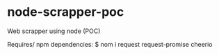 # node-scrapper-poc
Web scrapper using node (POC)

Requires/ npm dependencies:
$ nom i request request-promise cheerio
